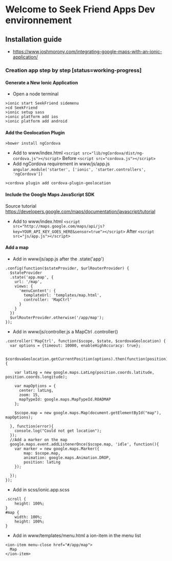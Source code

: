 # Welcome to Seek Friend Apps Dev environnement

## Installation guide
- https://www.joshmorony.com/integrating-google-maps-with-an-ionic-application/

### Creation app step by step [status=working-progress]
#### Generate a New Ionic Application
- Open a node terminal
```
>ionic start SeekFriend sidemenu
>cd SeekFriend
>ionic setup sass
>ionic platform add ios
>ionic platform add android
```

#### Add the Geolocation Plugin
```
>bower install ngCordova
```
- Add to www/index.html `<script src="lib/ngCordova/dist/ng-cordova.js"></script>` Before `<script src="cordova.js"></script>`
- Add ngCordova requirement in www/js/app.js `angular.module('starter', ['ionic', 'starter.controllers', 'ngCordova'])`
```
>cordova plugin add cordova-plugin-geolocation
```

#### Include the Google Maps JavaScript SDK
Source tutorial https://developers.google.com/maps/documentation/javascript/tutorial
- Add to www/index.html `<script src="http://maps.google.com/maps/api/js?key=YOUR_API_KEY_GOES_HERE&sensor=true"></script>` After `<script src="js/app.js"></script>`

#### Add a map
- Add in www/js/app.js after the .state('app')
```
.config(function($stateProvider, $urlRouterProvider) {
  $stateProvider
  .state('app.map', {
    url: '/map',
    views: {
      'menuContent': {
        templateUrl: 'templates/map.html',
        controller: 'MapCtrl'
      }
    }
  })
  $urlRouterProvider.otherwise('/app/map');
});
```
- Add in www/js/controller.js a MapCtrl .controller()
```
.controller('MapCtrl', function($scope, $state, $cordovaGeolocation) {
  var options = {timeout: 10000, enableHighAccuracy: true};
  
  $cordovaGeolocation.getCurrentPosition(options).then(function(position){
 
    var latLng = new google.maps.LatLng(position.coords.latitude, position.coords.longitude);
 
    var mapOptions = {
      center: latLng,
      zoom: 15,
      mapTypeId: google.maps.MapTypeId.ROADMAP
    };
 
    $scope.map = new google.maps.Map(document.getElementById("map"), mapOptions);
 
  }, function(error){
    console.log("Could not get location");
  });
  //Add a marker on the map
  google.maps.event.addListenerOnce($scope.map, 'idle', function(){
    var marker = new google.maps.Marker({
        map: $scope.map,
        animation: google.maps.Animation.DROP,
        position: latLng
    });      

  });
});
```
- Add in scss/ionic.app.scss
```
.scroll {
    height: 100%;
}
#map {
    width: 100%;
    height: 100%;
}
```
- Add in www/templates/menu.html a ion-item in the menu list
```
<ion-item menu-close href="#/app/map">
  Map
</ion-item>
```
